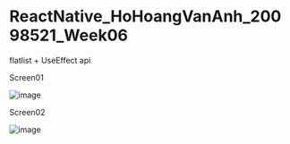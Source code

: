 # ReactNative_HoHoangVanAnh_20098521_Week06
flatlist + UseEffect api


Screen01

![image](https://github.com/user-attachments/assets/d8a4c478-5182-49db-a2c0-b6d5fb98dac7)

Screen02

![image](https://github.com/user-attachments/assets/18389bde-e162-4616-b89f-253e13df612f)
